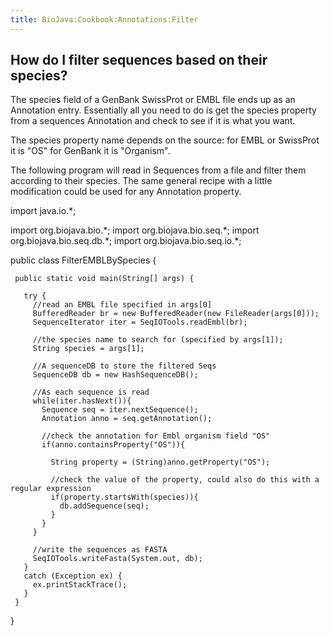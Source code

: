 ```yaml
---
title: BioJava:Cookbook:Annotations:Filter
---
```


How do I filter sequences based on their species?
-------------------------------------------------

The species field of a GenBank SwissProt or EMBL file ends up as an
Annotation entry. Essentially all you need to do is get the species
property from a sequences Annotation and check to see if it is what you
want.

The species property name depends on the source: for EMBL or SwissProt
it is "OS" for GenBank it is "Organism".

The following program will read in Sequences from a file and filter them
according to their species. The same general recipe with a little
modification could be used for any Annotation property.

<java> import java.io.\*;

import org.biojava.bio.\*; import org.biojava.bio.seq.\*; import
org.biojava.bio.seq.db.\*; import org.biojava.bio.seq.io.\*;

public class FilterEMBLBySpecies {

` public static void main(String[] args) {`

`   try {`  
`     //read an EMBL file specified in args[0]`  
`     BufferedReader br = new BufferedReader(new FileReader(args[0]));`  
`     SequenceIterator iter = SeqIOTools.readEmbl(br);`

`     //the species name to search for (specified by args[1]);`  
`     String species = args[1];`

`     //A sequenceDB to store the filtered Seqs`  
`     SequenceDB db = new HashSequenceDB();`

`     //As each sequence is read`  
`     while(iter.hasNext()){`  
`       Sequence seq = iter.nextSequence();`  
`       Annotation anno = seq.getAnnotation();`

`       //check the annotation for Embl organism field "OS"`  
`       if(anno.containsProperty("OS")){`

`         String property = (String)anno.getProperty("OS");`

`         //check the value of the property, could also do this with a regular expression`  
`         if(property.startsWith(species)){`  
`           db.addSequence(seq);`  
`         }`  
`       }`  
`     }`

`     //write the sequences as FASTA`  
`     SeqIOTools.writeFasta(System.out, db);`  
`   }`  
`   catch (Exception ex) {`  
`     ex.printStackTrace();`  
`   }`  
` }`

} </java>
